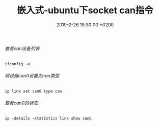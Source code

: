 ﻿---
layout: post
title:  "嵌入式-ubuntu下socket can指令"
date:   2019-2-26 19:30:00 +0200
categories: 嵌入式
---

###### 查看can设备列表  
```
ifconfig -a
```
###### 将设备can0设置为can类型    
```
ip link set can0 type can
```
###### 查看can0的状态  
```
ip -details -statistics link show can0
```      
